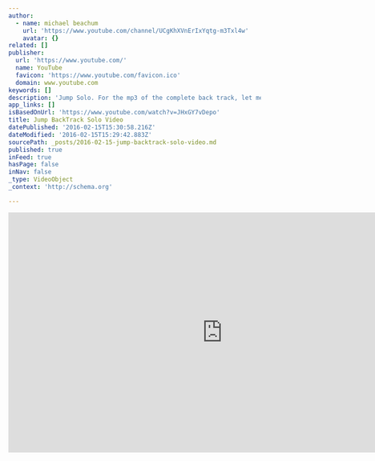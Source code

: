 ```yaml
---
author:
  - name: michael beachum
    url: 'https://www.youtube.com/channel/UCgKhXVnErIxYqtg-m3Txl4w'
    avatar: {}
related: []
publisher:
  url: 'https://www.youtube.com/'
  name: YouTube
  favicon: 'https://www.youtube.com/favicon.ico'
  domain: www.youtube.com
keywords: []
description: 'Jump Solo. For the mp3 of the complete back track, let me know.'
app_links: []
isBasedOnUrl: 'https://www.youtube.com/watch?v=JHxGY7vDepo'
title: Jump BackTrack Solo Video
datePublished: '2016-02-15T15:30:58.216Z'
dateModified: '2016-02-15T15:29:42.883Z'
sourcePath: _posts/2016-02-15-jump-backtrack-solo-video.md
published: true
inFeed: true
hasPage: false
inNav: false
_type: VideoObject
_context: 'http://schema.org'

---
```

<iframe src="https://cdn.embedly.com/widgets/media.html?src=https%3A%2F%2Fwww.youtube.com%2Fembed%2FJHxGY7vDepo%3Ffeature%3Doembed&amp;url=https%3A%2F%2Fwww.youtube.com%2Fwatch%3Fv%3DJHxGY7vDepo&amp;image=https%3A%2F%2Fi.ytimg.com%2Fvi%2FJHxGY7vDepo%2Fhqdefault.jpg&amp;key=b7d04c9b404c499eba89ee7072e1c4f7&amp;type=text%2Fhtml&amp;schema=youtube" width="854" height="480" scrolling="no" frameborder="0" allowfullscreen="allowfullscreen" style=""></iframe>